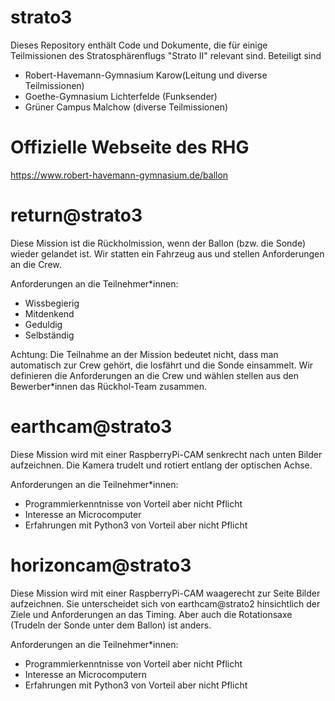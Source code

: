 # strato3
Dieses Repository enthält Code und Dokumente, die für einige Teilmissionen des Stratosphärenflugs "Strato II" relevant sind.
Beteiligt sind
* Robert-Havemann-Gymnasium Karow(Leitung und diverse Teilmissionen)
* Goethe-Gymnasium Lichterfelde (Funksender)
* Grüner Campus Malchow (diverse Teilmissionen)
# Offizielle Webseite des RHG
https://www.robert-havemann-gymnasium.de/ballon

# return@strato3
Diese Mission ist die Rückholmission, wenn der Ballon (bzw. die Sonde) wieder gelandet ist. Wir statten ein Fahrzeug aus und stellen Anforderungen an die Crew.

Anforderungen an die Teilnehmer*innen:
- Wissbegierig
- Mitdenkend
- Geduldig
- Selbständig

Achtung: Die Teilnahme an der Mission bedeutet nicht, dass man automatisch zur Crew gehört, die losfährt und die Sonde einsammelt. Wir definieren die Anforderungen an die Crew und wählen stellen aus den Bewerber*innen das Rückhol-Team zusammen.

# earthcam@strato3
Diese Mission wird mit einer RaspberryPi-CAM senkrecht nach unten Bilder aufzeichnen. Die Kamera trudelt und rotiert entlang der optischen Achse.

Anforderungen an die Teilnehmer*innen:
- Programmierkenntnisse von Vorteil aber nicht Pflicht
- Interesse an Microcomputer
- Erfahrungen mit Python3 von Vorteil aber nicht Pflicht

# horizoncam@strato3
Diese Mission wird mit einer RaspberryPi-CAM waagerecht zur Seite Bilder aufzeichnen. Sie unterscheidet sich von earthcam@strato2 hinsichtlich der Ziele und Anforderungen an das Timing. Aber auch die Rotationsaxe (Trudeln der Sonde unter dem Ballon) ist anders.

Anforderungen an die Teilnehmer*innen:
- Programmierkenntnisse von Vorteil aber nicht Pflicht
- Interesse an Microcomputern
- Erfahrungen mit Python3 von Vorteil aber nicht Pflicht

